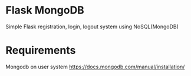 # Flask MongoDB
Simple Flask registration, login, logout system using NoSQL(MongoDB) 

# Requirements 
Mongodb on user system 
https://docs.mongodb.com/manual/installation/
